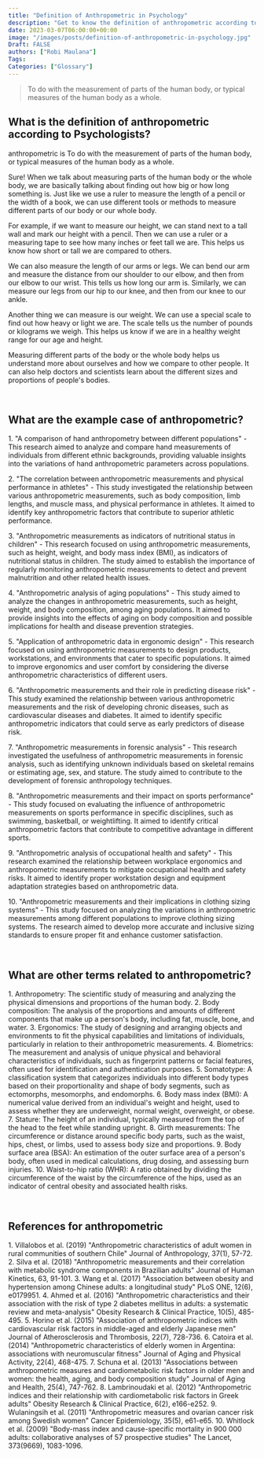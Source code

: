 ```yaml
---
title: "Definition of Anthropometric in Psychology"
description: "Get to know the definition of anthropometric according to psychologists."
date: 2023-03-07T06:00:00+00:00
image: "/images/posts/definition-of-anthropometric-in-psychology.jpg"
Draft: FALSE
authors: ["Robi Maulana"]
Tags: 
Categories: ["Glossary"]
---
```






> To do with the measurement of parts of the human body, or typical measures of the human body as a whole.

## What is the definition of anthropometric according to Psychologists?

anthropometric is To do with the measurement of parts of the human body, or typical measures of the human body as a whole.

Sure! When we talk about measuring parts of the human body or the whole body, we are basically talking about finding out how big or how long something is. Just like we use a ruler to measure the length of a pencil or the width of a book, we can use different tools or methods to measure different parts of our body or our whole body.

For example, if we want to measure our height, we can stand next to a tall wall and mark our height with a pencil. Then we can use a ruler or a measuring tape to see how many inches or feet tall we are. This helps us know how short or tall we are compared to others.

We can also measure the length of our arms or legs. We can bend our arm and measure the distance from our shoulder to our elbow, and then from our elbow to our wrist. This tells us how long our arm is. Similarly, we can measure our legs from our hip to our knee, and then from our knee to our ankle.

Another thing we can measure is our weight. We can use a special scale to find out how heavy or light we are. The scale tells us the number of pounds or kilograms we weigh. This helps us know if we are in a healthy weight range for our age and height.

Measuring different parts of the body or the whole body helps us understand more about ourselves and how we compare to other people. It can also help doctors and scientists learn about the different sizes and proportions of people's bodies.

 

## What are the example case of anthropometric?

1\. "A comparison of hand anthropometry between different populations" - This research aimed to analyze and compare hand measurements of individuals from different ethnic backgrounds, providing valuable insights into the variations of hand anthropometric parameters across populations.

2\. "The correlation between anthropometric measurements and physical performance in athletes" - This study investigated the relationship between various anthropometric measurements, such as body composition, limb lengths, and muscle mass, and physical performance in athletes. It aimed to identify key anthropometric factors that contribute to superior athletic performance.

3\. "Anthropometric measurements as indicators of nutritional status in children" - This research focused on using anthropometric measurements, such as height, weight, and body mass index (BMI), as indicators of nutritional status in children. The study aimed to establish the importance of regularly monitoring anthropometric measurements to detect and prevent malnutrition and other related health issues.

4\. "Anthropometric analysis of aging populations" - This study aimed to analyze the changes in anthropometric measurements, such as height, weight, and body composition, among aging populations. It aimed to provide insights into the effects of aging on body composition and possible implications for health and disease prevention strategies.

5\. "Application of anthropometric data in ergonomic design" - This research focused on using anthropometric measurements to design products, workstations, and environments that cater to specific populations. It aimed to improve ergonomics and user comfort by considering the diverse anthropometric characteristics of different users.

6\. "Anthropometric measurements and their role in predicting disease risk" - This study examined the relationship between various anthropometric measurements and the risk of developing chronic diseases, such as cardiovascular diseases and diabetes. It aimed to identify specific anthropometric indicators that could serve as early predictors of disease risk.

7\. "Anthropometric measurements in forensic analysis" - This research investigated the usefulness of anthropometric measurements in forensic analysis, such as identifying unknown individuals based on skeletal remains or estimating age, sex, and stature. The study aimed to contribute to the development of forensic anthropology techniques.

8\. "Anthropometric measurements and their impact on sports performance" - This study focused on evaluating the influence of anthropometric measurements on sports performance in specific disciplines, such as swimming, basketball, or weightlifting. It aimed to identify critical anthropometric factors that contribute to competitive advantage in different sports.

9\. "Anthropometric analysis of occupational health and safety" - This research examined the relationship between workplace ergonomics and anthropometric measurements to mitigate occupational health and safety risks. It aimed to identify proper workstation design and equipment adaptation strategies based on anthropometric data.

10\. "Anthropometric measurements and their implications in clothing sizing systems" - This study focused on analyzing the variations in anthropometric measurements among different populations to improve clothing sizing systems. The research aimed to develop more accurate and inclusive sizing standards to ensure proper fit and enhance customer satisfaction.

 

## What are other terms related to anthropometric?

1\. Anthropometry: The scientific study of measuring and analyzing the physical dimensions and proportions of the human body. 2. Body composition: The analysis of the proportions and amounts of different components that make up a person's body, including fat, muscle, bone, and water. 3. Ergonomics: The study of designing and arranging objects and environments to fit the physical capabilities and limitations of individuals, particularly in relation to their anthropometric measurements. 4. Biometrics: The measurement and analysis of unique physical and behavioral characteristics of individuals, such as fingerprint patterns or facial features, often used for identification and authentication purposes. 5. Somatotype: A classification system that categorizes individuals into different body types based on their proportionality and shape of body segments, such as ectomorphs, mesomorphs, and endomorphs. 6. Body mass index (BMI): A numerical value derived from an individual's weight and height, used to assess whether they are underweight, normal weight, overweight, or obese. 7. Stature: The height of an individual, typically measured from the top of the head to the feet while standing upright. 8. Girth measurements: The circumference or distance around specific body parts, such as the waist, hips, chest, or limbs, used to assess body size and proportions. 9. Body surface area (BSA): An estimation of the outer surface area of a person's body, often used in medical calculations, drug dosing, and assessing burn injuries. 10. Waist-to-hip ratio (WHR): A ratio obtained by dividing the circumference of the waist by the circumference of the hips, used as an indicator of central obesity and associated health risks.

 

## References for anthropometric

1\. Villalobos et al. (2019) "Anthropometric characteristics of adult women in rural communities of southern Chile" Journal of Anthropology, 37(1), 57-72. 2. Silva et al. (2018) "Anthropometric measurements and their correlation with metabolic syndrome components in Brazilian adults" Journal of Human Kinetics, 63, 91-101. 3. Wang et al. (2017) "Association between obesity and hypertension among Chinese adults: a longitudinal study" PLoS ONE, 12(6), e0179951. 4. Ahmed et al. (2016) "Anthropometric characteristics and their association with the risk of type 2 diabetes mellitus in adults: a systematic review and meta-analysis" Obesity Research & Clinical Practice, 10(5), 485-495. 5. Horino et al. (2015) "Association of anthropometric indices with cardiovascular risk factors in middle-aged and elderly Japanese men" Journal of Atherosclerosis and Thrombosis, 22(7), 728-736. 6. Catoira et al. (2014) "Anthropometric characteristics of elderly women in Argentina: associations with neuromuscular fitness" Journal of Aging and Physical Activity, 22(4), 468-475. 7. Schuna et al. (2013) "Associations between anthropometric measures and cardiometabolic risk factors in older men and women: the health, aging, and body composition study" Journal of Aging and Health, 25(4), 747-762. 8. Lambrinoudaki et al. (2012) "Anthropometric indices and their relationship with cardiometabolic risk factors in Greek adults" Obesity Research & Clinical Practice, 6(2), e166-e252. 9. Wulaningsih et al. (2011) "Anthropometric measures and ovarian cancer risk among Swedish women" Cancer Epidemiology, 35(5), e61-e65. 10. Whitlock et al. (2009) "Body-mass index and cause-specific mortality in 900 000 adults: collaborative analyses of 57 prospective studies" The Lancet, 373(9669), 1083-1096.
